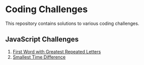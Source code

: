 # Coding Challenges

This repository contains solutions to various coding challenges.

## JavaScript Challenges

1. [First Word with Greatest Repeated Letters](./JavaScript/challenge-1-repeated-letters)
2. [Smallest Time Difference](./JavaScript/challenge-2-time-difference)
